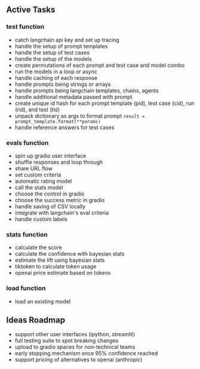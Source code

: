 ## Active Tasks

### test function
- catch langchain api key and set up tracing
- handle the setup of prompt templates
- handle the setup of test cases
- handle the setup of the models
- create permutations of each prompt and test case and model combo
- run the models in a loop or async
- handle caching of each response
- handle prompts being strings or arrays
- handle prompts being langchain templates, chains, agents
- handle additional metadata passed with prompt
- create unique id hash for each prompt template (pid), test case (cid), run (rid), and test (tid)
- unpack dictionary as args to format prompt `result = prompt_template.format(**params)`
- handle reference answers for test cases

### evals function
- spin up gradio user interface
- shuffle responses and loop through
- share URL flow
- set custom criteria
- automatic rating model
- call the stats model
- choose the control in gradio
- choose the success metric in gradio
- handle saving of CSV locally
- integrate with langchain's eval criteria
- handle custom labels

### stats function
- calculate the score
- calculate the confidence with bayesian stats
- estimate the lift using bayesian stats
- tiktoken to calculate token usage
- openai price estimate based on tokens 

### load function
- load an existing model


## Ideas Roadmap
- support other user interfaces (ipython, streamlit)
- full testing suite to spot breaking changes
- upload to gradio spaces for non-technical teams
- early stopping mechanism once 95% confidence reached
- support pricing of alternatives to openai (anthropic)